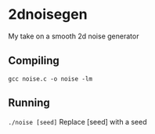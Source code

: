 # 2dnoisegen
My take on a smooth 2d noise generator

## Compiling
```gcc noise.c -o noise -lm```

## Running
```./noise [seed]```
Replace [seed] with a seed
